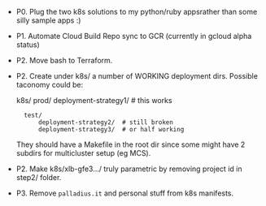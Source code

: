 * P0. Plug the two k8s solutions to my python/ruby appsrather than some silly
      sample apps :)

* P1. Automate Cloud Build Repo sync to GCR (currently in gcloud alpha status)

* P2. Move bash to Terraform.

* P2. Create under k8s/ a number of WORKING deployment dirs. Possible taconomy could be:

    k8s/
        prod/
            deployment-strategy1/ # this works

        test/
            deployment-strategy2/  # still broken
            deployment-strategy3/  # or half working

    They should have a Makefile in the root dir since some might have 2 subdirs for multicluster setup (eg MCS).

* P2. Make k8s/xlb-gfe3.../ truly parametric by removing project id in step2/ folder.

* P3. Remove `palladius.it` and personal stuff from k8s manifests.
